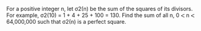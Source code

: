   For a positive integer n, let &sigma;2(n) be the sum of the squares of its divisors. For example,  &sigma;2(10) = 1 + 4 + 25 + 100 = 130.  Find the sum of all n, 0 <img src='images/symbol_lt.gif' width='10' height='10' alt='&lt;' border='0' style='vertical-align:middle;' /> n <img src='images/symbol_lt.gif' width='10' height='10' alt='&lt;' border='0' style='vertical-align:middle;' /> 64,000,000 such that &sigma;2(n) is a perfect square.  